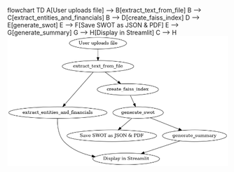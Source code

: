 flowchart TD
    A[User uploads file] --> B[extract_text_from_file]
    B --> C[extract_entities_and_financials]
    B --> D[create_faiss_index]
    D --> E[generate_swot]
    E --> F[Save SWOT as JSON & PDF]
    E --> G[generate_summary]
    G --> H[Display in Streamlit]
    C --> H
    ![App Pipeline](app_pipeline_diagram.png)